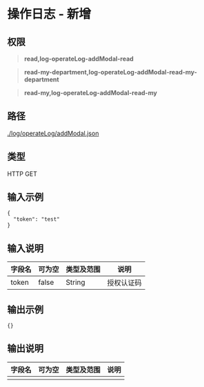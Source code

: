# 操作日志 - 新增

## 权限

> **read,log-operateLog-addModal-read**

> **read-my-department,log-operateLog-addModal-read-my-department**

> **read-my,log-operateLog-addModal-read-my**

## 路径

[./log/operateLog/addModal.json](../../../../log/operateLog/addModal.json)

## 类型

HTTP GET

## 输入示例

```
{
  "token": "test"
}
```

## 输入说明

字段名|可为空|类型及范围|说明
---|---|---|---
token|false|String|授权认证码

## 输出示例

```
{}
```

## 输出说明

字段名|可为空|类型及范围|说明
---|---|---|---
|||